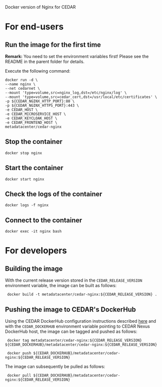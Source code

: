 Docker version of Nginx for CEDAR 

# For end-users

## Run the image for the first time

**Remark:** You need to set the environment variables first! Please see the README in the parent folder for details.

Execute the following command:

````
docker run -d \
--name nginx \
--net cedarnet \
--mount 'type=volume,src=nginx_log,dst=/etc/nginx/log' \
--mount 'type=volume,src=cedar_cert,dst=/usr/local/etc/certificates' \
-p ${CEDAR_NGINX_HTTP_PORT}:80 \
-p ${CEDAR_NGINX_HTTPS_PORT}:443 \
-e CEDAR_HOST \
-e CEDAR_MICROSERVICE_HOST \
-e CEDAR_KEYCLOAK_HOST \
-e CEDAR_FRONTEND_HOST \
metadatacenter/cedar-nginx
````

## Stop the container

    docker stop nginx

## Start the container

    docker start nginx

## Check the logs of the container

    docker logs -f nginx

## Connect to the container

    docker exec -it nginx bash

# For developers

## Building the image

With the current release version stored in the `CEDAR_RELEASE_VERSION` environment variable, the image can be built as follows:

     docker build -t metadatacenter/cedar-nginx:${CEDAR_RELEASE_VERSION} .

## Pushing the image to CEDAR's DockerHub

Using the CEDAR DockerHub configuration instructions described [here](https://github.com/metadatacenter/cedar-conf/wiki/Configuring-Docker-to-use-the-CEDAR-Nexus-DockerHub) and with the `CEDAR_DOCKERHUB` environment variable pointing to CEDAR Nexus DockerHub host, the image can be tagged and pushed as follows:

     docker tag metadatacenter/cedar-nginx:${CEDAR_RELEASE_VERSION} ${CEDAR_DOCKERHUB}/metadatacenter/cedar-nginx:${CEDAR_RELEASE_VERSION}

     docker push ${CEDAR_DOCKERHUB}/metadatacenter/cedar-nginx:${CEDAR_RELEASE_VERSION}

The image can subsequently be pulled as follows:

     docker pull ${CEDAR_DOCKERHUB}/metadatacenter/cedar-nginx:${CEDAR_RELEASE_VERSION}
